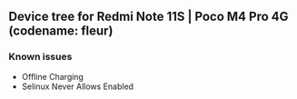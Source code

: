 ## Device tree for Redmi Note 11S | Poco M4 Pro 4G (codename: fleur)

### Known issues
- Offline Charging
- Selinux Never Allows Enabled
